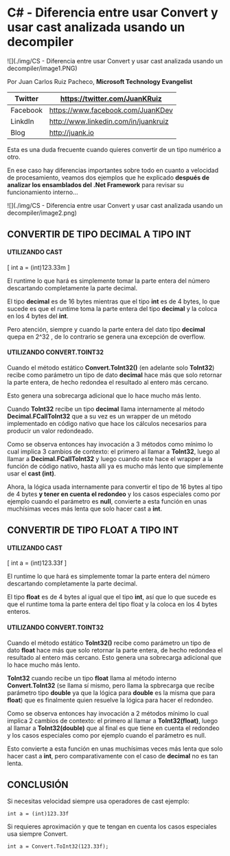 <properties
	pageTitle="C# - Diferencia entre usar Convert y usar cast analizada usando un decompiler"
	description="Diferencia entre usar Convert y usar cast analizada usando un decompiler"
	services="net-dev"
	documentationCenter=""
	authors="andygonusa"
	manager=""
	editor="andygonusa"/>

<tags
	ms.service="net-dev"
	ms.workload="CS"
	ms.tgt_pltfrm="na"
	ms.devlang="na"
	ms.topic="how-to-article"
	ms.date="05/17/2016"
	ms.author="andygonusa"/>


# C\# - Diferencia entre usar Convert y usar cast analizada usando un decompiler

![](./img/CS - Diferencia entre usar Convert y usar cast analizada usando un decompiler/image1.PNG)

Por Juan Carlos Ruiz Pacheco, **Microsoft Technology Evangelist**

  Twitter   | <https://twitter.com/JuanKRuiz>
  ----------|----------------------------------------
  Facebook  | <https://www.facebook.com/JuanKDev>
  LinkdIn   | <http://www.linkedin.com/in/juankruiz>
  Blog      | <http://juank.io>

Esta es una duda frecuente cuando quieres convertir de un tipo numérico
a otro.

En ese caso hay diferencias importantes sobre todo en cuanto a velocidad
de procesamiento, veamos dos ejemplos que he explicado **después de
analizar los ensamblados del .Net Framework** para revisar su
funcionamiento interno...

![](./img/CS - Diferencia entre usar Convert y usar cast analizada usando un decompiler/image2.png)


CONVERTIR DE TIPO DECIMAL A TIPO INT
------------------------------------

#### UTILIZANDO CAST

\[ int a = (int)123.33m \]

El runtime lo que hará es simplemente tomar la parte entera del número
descartando completamente la parte decimal.

El tipo **decimal** es de 16 bytes mientras que el tipo **int** es de 4
bytes, lo que sucede es que el runtime toma la parte entera del tipo
**decimal** y la coloca en los 4 bytes del **int**.

Pero atención, siempre y cuando la parte entera del dato tipo
**decimal** quepa en 2\^32 , de lo contrario se genera una excepción de
overflow.

#### UTILIZANDO CONVERT.TOINT32

Cuando el método estático **Convert.ToInt32()** (en adelante solo
**ToInt32**) recibe como parámetro un tipo de dato **decimal** hace más
que solo retornar la parte entera, de hecho redondea el resultado al
entero más cercano.

Esto genera una sobrecarga adicional que lo hace mucho más lento.

Cuando **ToInt32** recibe un tipo **decimal** llama internamente al
método **Decimal.FCallToInt32** que a su vez es un wrapper de un método
implementado en código nativo que hace los cálculos necesarios para
producir un valor redondeado.

Como se observa entonces hay invocación a 3 métodos como mínimo lo cual
implica 3 cambios de contexto: el primero al llamar a **ToInt32**, luego
al llamar a **Decimal.FCallToInt32** y luego cuando este hace el wrapper
a la función de código nativo, hasta allí ya es mucho más lento que
simplemente usar el **cast (int)**.

Ahora, la lógica usada internamente para convertir el tipo de 16 bytes
al tipo de 4 bytes **y tener en cuenta el redondeo** y los casos
especiales como por ejemplo cuando el parámetro es **null**, convierte a
esta función en unas muchísimas veces más lenta que solo hacer cast a
**int**.

CONVERTIR DE TIPO FLOAT A TIPO INT
----------------------------------

#### UTILIZANDO CAST

\[ int a = (int)123.33f \]

El runtime lo que hará es simplemente tomar la parte entera del número
descartando completamente la parte decimal.

El tipo **float** es de 4 bytes al igual que el tipo **int**, así que lo
que sucede es que el runtime toma la parte entera del tipo float y la
coloca en los 4 bytes enteros.

#### UTILIZANDO CONVERT.TOINT32

Cuando el método estático **ToInt32()** recibe como parámetro un tipo de
dato **float** hace más que solo retornar la parte entera, de hecho
redondea el resultado al entero más cercano. Esto genera una sobrecarga
adicional que lo hace mucho más lento.

**ToInt32** cuando recibe un tipo **float** llama al método interno
**Convert.ToInt32** (se llama sí mismo, pero llama la spbrecarga que
recibe parámetro tipo **double** ya que la lógica para **double** es la
misma que para **float**) que es finalmente quien resuelve la lógica
para hacer el redondeo.

Como se observa entonces hay invocación a 2 métodos mínimo lo cual
implica 2 cambios de contexto: el primero al llamar a
**ToInt32(float)**, luego al llamar a **ToInt32(double)** que al final
es que tiene en cuenta el redondeo y los casos especiales como por
ejemplo cuando el parámetro es null.

Esto convierte a esta función en unas muchísimas veces más lenta que
solo hacer cast a **int**, pero comparativamente con el caso de
**decimal** no es tan lenta.

CONCLUSIÓN
----------

Si necesitas velocidad siempre usa operadores de cast ejemplo:

    int a = (int)123.33f

Si requieres aproximación y que te tengan en cuenta los casos especiales
usa siempre Convert.

    int a = Convert.ToInt32(123.33f);
